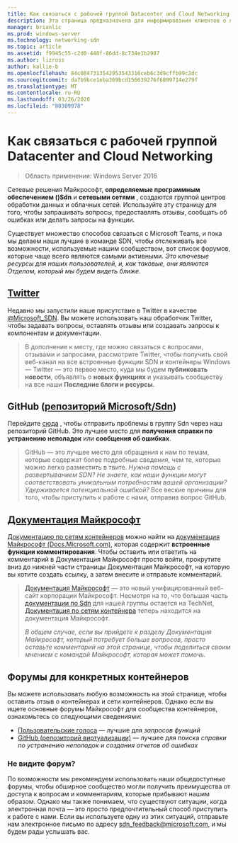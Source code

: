 ```yaml
---
title: Как связаться с рабочей группой Datacenter and Cloud Networking
description: Эта страница предназначена для информирования клиентов о лучших методах достижения команды SDN в различных контекстах.
manager: brianlic
ms.prod: windows-server
ms.technology: networking-sdn
ms.topic: article
ms.assetid: f9945c55-c2d0-448f-86dd-8c734e1b2987
ms.author: lizross
author: kallie-b
ms.openlocfilehash: 84c0847313542953543316ceb6c3d9cffb99c2dc
ms.sourcegitcommit: da7b9bce1eba369bcd156639276f6899714e279f
ms.translationtype: MT
ms.contentlocale: ru-RU
ms.lasthandoff: 03/26/2020
ms.locfileid: "80309978"
---
```

# <a name="contact-the-datacenter-and-cloud-networking-team"></a>Как связаться с рабочей группой Datacenter and Cloud Networking

> Область применения: Windows Server 2016

Сетевые решения Майкрософт, **определяемые программным обеспечением \(\)Sdn** и **сетевыми сетями** , создаются группой центров обработки данных и облачных сетей. Используйте эту страницу для того, чтобы запрашивать вопросы, предоставлять отзывы, сообщать об ошибках или делать запросы на функции.

Существует множество способов связаться с Microsoft Teams, и пока мы делаем наши лучшие в команде SDN, чтобы отслеживать все возможности, используемые нашим сообществом, вот список форумов, которые чаще всего являются самыми активными. *Это ключевые ресурсы для наших пользователей, и, как таковые, они являются Отделом, который мы будем видеть ближе.*

## <a name="twitter"></a>[Twitter](https://twitter.com/Microsoft_SDN)

Недавно мы запустили наше присутствие в Twitter в качестве [@Microsoft_SDN](https://twitter.com/Microsoft_SDN). Вы можете использовать наш обработчик Twitter, чтобы задавать вопросы, оставлять отзывы или создавать запросы к компонентам и документации.
> В дополнение к месту, где можно связаться с вопросами, отзывами и запросами, рассмотрите Twitter, чтобы получить свой веб-канал на все встроенные функции SDN и контейнеры Windows — Twitter — это первое место, куда мы будем **публиковать новости**, объявлять о **новых функциях** и указывать сообществу на все наши **Последние блоги и ресурсы**.

## <a name="github-microsoftsdn-repo"></a>GitHub ([репозиторий Microsoft/Sdn](https://github.com/Microsoft/SDN/issues))
Перейдите [сюда](https://github.com/Microsoft/SDN/issues) , чтобы отправить проблемы в группу Sdn через наш репозиторий GitHub. Это лучшее место для **получения справки по устранению неполадок** или **сообщения об ошибках**.

> GitHub — это лучшее место для обращения к нам по темам, которые содержат более подробные сведения, чем те, которые можно легко разместить в твите. *Нужна помощь с развертыванием SDN? Не знаете, как наши функции могут соответствовать уникальным потребностям вашей организации? Удерживается потенциальной ошибкой?* Все веские причины для того, чтобы приступить к работе с нами, отправив вопрос GitHub.

## <a name="microsoft-docs"></a>[Документация Майкрософт](https://docs.microsoft.com/)
[Документацию по сетям контейнеров](https://docs.microsoft.com/virtualization/windowscontainers/manage-containers/container-networking) можно найти на [документация Майкрософт (Docs.Microsoft.com)](https://docs.microsoft.com/), которая содержит **встроенные функции комментирования**. Чтобы оставить или ответить на комментарий в Документация Майкрософт просто войти, прокрутите вниз до нижней части страницы Документация Майкрософт, на которую вы хотите создать ссылку, а затем внесите и отправьте комментарий.

> [Документация Майкрософт](https://docs.microsoft.com/) — это новый унифицированный веб-сайт корпорации Майкрософт. Несмотря на то, что большая часть [документации по Sdn](https://technet.microsoft.com/windows-server-docs/networking/sdn/software-defined-networking) для нашей группы остается на TechNet, [Документация по сетям контейнера](https://docs.microsoft.com/virtualization/windowscontainers/manage-containers/container-networking) теперь находится на документация Майкрософт.
> 
> *В общем случае, если вы прийдете к разделу Документация Майкрософт, который потребует больше вопросов, просто оставьте комментарий на этой странице, чтобы поделиться своим мнением с командой Майкрософт, которая может помочь.*

## <a name="container-specific-forums"></a>Форумы для конкретных контейнеров
Вы можете использовать любую возможность на этой странице, чтобы оставить отзыв о контейнерах и сети контейнеров. Однако если вы ищете основные форумы Майкрософт для сообщества контейнеров, ознакомьтесь со следующими сведениями:
- [Пользовательские голоса](https://windowsserver.uservoice.com/forums/304624-containers) — лучшие для *запросов функций*
- [GitHub (репозиторий виртуализации)](https://github.com/Microsoft/Virtualization-Documentation) — лучшее для поиска *справки по устранению неполадок* и *создания отчетов об ошибках*

### <a name="not-seeing-the-forum-for-you"></a>Не видите форум? 
По возможности мы рекомендуем использовать наши общедоступные форумы, чтобы обширное сообщество могли получить преимущества от доступа к вопросам и комментариям, которые прибывают нашим образом. Однако мы также понимаем, что существуют ситуации, когда электронная почта — это просто предпочтительный способ приступить к работе с нами. Если вы используете одну из этих ситуаций, отправьте нам электронное письмо по адресу sdn_feedback@microsoft.com, и мы будем рады услышать вас.

